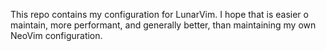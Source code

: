 This repo contains my configuration for LunarVim. I hope that is easier o
maintain, more performant, and generally better, than maintaining my own NeoVim
configuration. 
